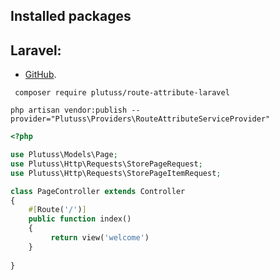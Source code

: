 ## Installed packages

## Laravel:
- [GitHub](https://github.com/plutuss/route-attribute-laravel).

 
```shell
 composer require plutuss/route-attribute-laravel
```

```shell
php artisan vendor:publish --provider="Plutuss\Providers\RouteAttributeServiceProvider"
```


```php
<?php

use Plutuss\Models\Page;
use Plutuss\Http\Requests\StorePageRequest;
use Plutuss\Http\Requests\StorePageItemRequest;

class PageController extends Controller
{
    #[Route('/')]
    public function index()
    {
         return view('welcome')
    }
    
}

```

